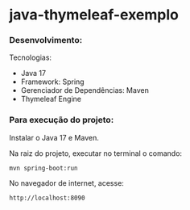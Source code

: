 # java-thymeleaf-exemplo
### Desenvolvimento:
Tecnologias: 
- Java 17
- Framework: Spring
- Gerenciador de Dependências: Maven
- Thymeleaf Engine

### Para execução do projeto:
Instalar o Java 17 e Maven. 

Na raiz do projeto, executar no terminal o comando:
```
mvn spring-boot:run
```

No navegador de internet, acesse:
```
http://localhost:8090
```
